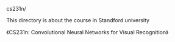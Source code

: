 cs231n/

This directory is about the course in Standford university

《CS231n: Convolutional Neural Networks for Visual Recognition》
